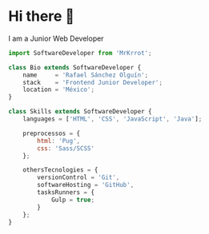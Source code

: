 # Hi there 👋

I am a Junior Web Developer

```js
import SoftwareDeveloper from 'MrKrrot';

class Bio extends SoftwareDeveloper {
    name     = 'Rafael Sánchez Olguín';
    stack    = 'Frontend Junior Developer';
    location = 'México';
}

class Skills extends SoftwareDeveloper {
    languages = ['HTML', 'CSS', 'JavaScript', 'Java'];

    preprocessos = {
        html: 'Pug',
        css: 'Sass/SCSS'
    };

    othersTecnologies = {
        versionControl = 'Git',
        softwareHosting = 'GitHub',
        tasksRunners = {
            Gulp = true;
        }
    };
}
```
<!--
**MrKrrot/MrKrrot** is a ✨ _special_ ✨ repository because its `README.md` (this file) appears on your GitHub profile.

Here are some ideas to get you started:

- 🔭 I’m currently working on ...
- 🌱 I’m currently learning ...
- 👯 I’m looking to collaborate on ...
- 🤔 I’m looking for help with ...
- 💬 Ask me about ...
- 📫 How to reach me: ...
- 😄 Pronouns: ...
- ⚡ Fun fact: ...
-->
